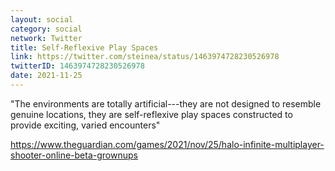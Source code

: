 ```yaml
---
layout: social
category: social
network: Twitter
title: Self-Reflexive Play Spaces
link: https://twitter.com/steinea/status/1463974728230526978
twitterID: 1463974728230526978
date: 2021-11-25
---
```


"The environments are totally artificial---they are not designed to resemble genuine locations, they are self-reflexive play spaces constructed to provide exciting, varied encounters"

<https://www.theguardian.com/games/2021/nov/25/halo-infinite-multiplayer-shooter-online-beta-grownups>
